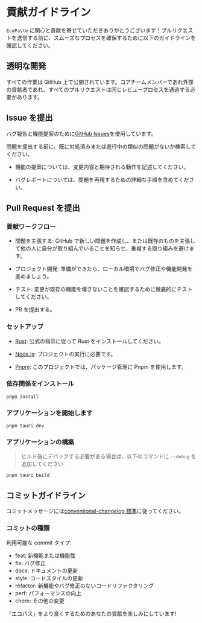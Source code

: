 # 貢献ガイドライン

`EcoPaste` に関心と貢献を寄せていただきありがとうございます！プルリクエストを送信する前に、スムーズなプロセスを確保するために以下のガイドラインを確認してください。

## 透明な開発

すべての作業は GitHub 上で公開されています。コアチームメンバーであれ外部の貢献者であれ、すべてのプルリクエストは同じレビュープロセスを通過する必要があります。

## Issue を提出

バグ報告と機能提案のために[GitHub Issues](https://github.com/EcoPasteHub/EcoPaste/issues)を使用しています。

問題を提出する前に、既に対処済みまたは進行中の類似の問題がないか検索してください。

- 機能の提案については、変更内容と期待される動作を記述してください。

- バグレポートについては、問題を再現するための詳細な手順を含めてください。

## Pull Request を提出

### 貢献ワークフロー

- 問題を主張する: GitHub で新しい問題を作成し、または既存のものを主張して他の人に自分が取り組んでいることを知らせ、重複する取り組みを避けます。

- プロジェクト開発: 準備ができたら、ローカル環境でバグ修正や機能開発を進めましょう。

- テスト: 変更が既存の機能を壊さないことを確認するために徹底的にテストしてください。

- PR を提出する。

### セットアップ

- [Rust](https://v1.tauri.app/v1/guides/getting-started/prerequisites/): 公式の指示に従って Rust をインストールしてください。

- [Node.js](https://nodejs.org/en/): プロジェクトの実行に必要です。

- [Pnpm](https://pnpm.io/): このプロジェクトでは、パッケージ管理に Pnpm を使用します。

### 依存関係をインストール

```shell
pnpm install
```

### アプリケーションを開始します

```shell
pnpm tauri dev
```

### アプリケーションの構築

> ビルド後にデバッグする必要がある場合は、以下のコマンドに `--debug` を追加してください

```shell
pnpm tauri build
```

## コミットガイドライン

コミットメッセージには[conventional-changelog 標準](https://www.conventionalcommits.org/ja/v1.0.0/)に従ってください。

### コミットの種類

利用可能な commit タイプ:

- feat: 新機能または機能性
- fix: バグ修正
- docs: ドキュメントの更新
- style: コードスタイルの更新
- refactor: 新機能やバグ修正のないコードリファクタリング
- perf: パフォーマンスの向上
- chore: その他の変更

「エコパス」をより良くするためのあなたの貢献を楽しみにしています!
